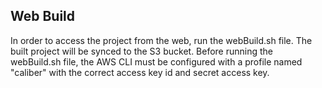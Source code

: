 ## Web Build
In order to access the project from the web, run the webBuild.sh file. 
The built project will be synced to the S3 bucket. 
Before running the webBuild.sh file, the AWS CLI must be configured with a profile named "caliber" 
with the correct access key id and secret access key. 
